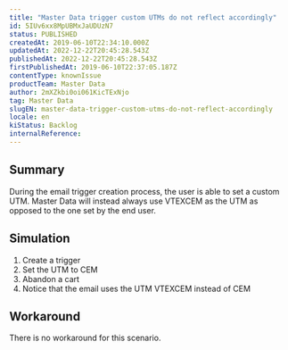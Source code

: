 ```yaml
---
title: "Master Data trigger custom UTMs do not reflect accordingly"
id: 5IUv6xx8MpUBMxJaUDUzN7
status: PUBLISHED
createdAt: 2019-06-10T22:34:10.000Z
updatedAt: 2022-12-22T20:45:28.543Z
publishedAt: 2022-12-22T20:45:28.543Z
firstPublishedAt: 2019-06-10T22:37:05.187Z
contentType: knownIssue
productTeam: Master Data
author: 2mXZkbi0oi061KicTExNjo
tag: Master Data
slugEN: master-data-trigger-custom-utms-do-not-reflect-accordingly
locale: en
kiStatus: Backlog
internalReference: 
---
```


## Summary

During the email trigger creation process, the user is able to set a custom UTM. Master Data will instead always use VTEXCEM as the UTM as opposed to the one set by the end user.

## Simulation

1. Create a trigger
2. Set the UTM to CEM
3. Abandon a cart
4. Notice that the email uses the UTM VTEXCEM instead of CEM

## Workaround

There is no workaround for this scenario.

